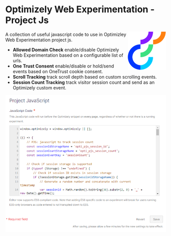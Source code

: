 # Optimizely Web Experimentation - Project Js

<img src="img/opti_logo.png" align="right" alt="Optimizely" width="120" height="120">

A collection of useful javascript code to use in Optimizley Web Experimentation project js.

* **Allowed Domain Check** enable/disable Optimizely Web Experimentation based on a configurable list of urls.
* **One Trust Consent** enable/disable or hold/send events based on OneTrust cookie consent.
* **Scroll Tracking** track scroll depth based on custom scrolling events.
* **Session Count Tracking** track visitor session count and send as an Optimizely custom event.

<p align="center">
  <img src="img/projjs.png" alt="Opti Web Project Js">
</p>

